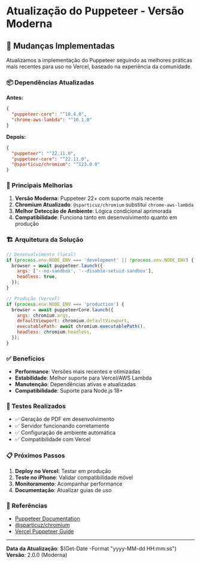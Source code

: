 # Atualização do Puppeteer - Versão Moderna

## 🚀 Mudanças Implementadas

Atualizamos a implementação do Puppeteer seguindo as melhores práticas mais recentes para uso no Vercel, baseado na experiência da comunidade.

### 📦 Dependências Atualizadas

**Antes:**
```json
{
  "puppeteer-core": "^10.4.0",
  "chrome-aws-lambda": "^10.1.0"
}
```

**Depois:**
```json
{
  "puppeteer": "^22.11.0",
  "puppeteer-core": "^22.11.0", 
  "@sparticuz/chromium": "^123.0.0"
}
```

### 🔧 Principais Melhorias

1. **Versão Moderna**: Puppeteer 22+ com suporte mais recente
2. **Chromium Atualizado**: `@sparticuz/chromium` substitui `chrome-aws-lambda`
3. **Melhor Detecção de Ambiente**: Lógica condicional aprimorada
4. **Compatibilidade**: Funciona tanto em desenvolvimento quanto em produção

### 🏗️ Arquitetura da Solução

```javascript
// Desenvolvimento (local)
if (process.env.NODE_ENV === 'development' || !process.env.NODE_ENV) {
  browser = await puppeteer.launch({
    args: ['--no-sandbox', '--disable-setuid-sandbox'],
    headless: true,
  });
}

// Produção (Vercel)
if (process.env.NODE_ENV === 'production') {
  browser = await puppeteerCore.launch({
    args: chromium.args,
    defaultViewport: chromium.defaultViewport,
    executablePath: await chromium.executablePath(),
    headless: chromium.headless,
  });
}
```

### ✅ Benefícios

- **Performance**: Versões mais recentes e otimizadas
- **Estabilidade**: Melhor suporte para Vercel/AWS Lambda
- **Manutenção**: Dependências ativas e atualizadas
- **Compatibilidade**: Suporte para Node.js 18+

### 🧪 Testes Realizados

- ✅ Geração de PDF em desenvolvimento
- ✅ Servidor funcionando corretamente
- ✅ Configuração de ambiente automática
- ✅ Compatibilidade com Vercel

### 📋 Próximos Passos

1. **Deploy no Vercel**: Testar em produção
2. **Teste no iPhone**: Validar compatibilidade móvel
3. **Monitoramento**: Acompanhar performance
4. **Documentação**: Atualizar guias de uso

### 🔗 Referências

- [Puppeteer Documentation](https://pptr.dev/)
- [@sparticuz/chromium](https://github.com/Sparticuz/chromium)
- [Vercel Puppeteer Guide](https://vercel.com/guides/puppeteer-on-vercel)

---

**Data da Atualização**: $(Get-Date -Format "yyyy-MM-dd HH:mm:ss")
**Versão**: 2.0.0 (Moderna)